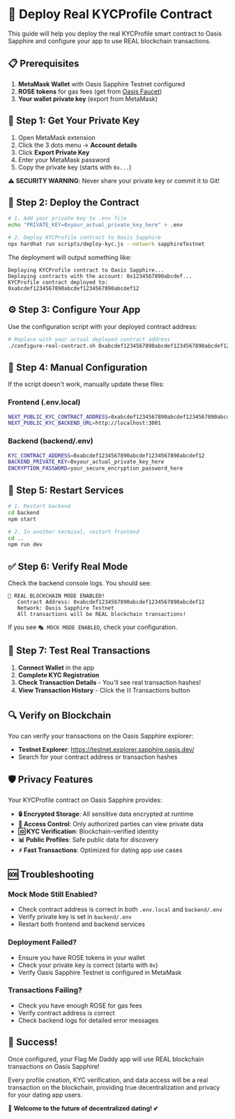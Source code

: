 # 🚀 Deploy Real KYCProfile Contract

This guide will help you deploy the real KYCProfile smart contract to Oasis Sapphire and configure your app to use REAL blockchain transactions.

## 📋 Prerequisites

1. **MetaMask Wallet** with Oasis Sapphire Testnet configured
2. **ROSE tokens** for gas fees (get from [Oasis Faucet](https://faucet.testnet.oasis.dev/))
3. **Your wallet private key** (export from MetaMask)

## 🔑 Step 1: Get Your Private Key

1. Open MetaMask extension
2. Click the 3 dots menu → **Account details**
3. Click **Export Private Key**
4. Enter your MetaMask password
5. Copy the private key (starts with `0x...`)

⚠️ **SECURITY WARNING**: Never share your private key or commit it to Git!

## 🚀 Step 2: Deploy the Contract

```bash
# 1. Add your private key to .env file
echo "PRIVATE_KEY=0xyour_actual_private_key_here" > .env

# 2. Deploy KYCProfile contract to Oasis Sapphire
npx hardhat run scripts/deploy-kyc.js --network sapphireTestnet
```

The deployment will output something like:
```
Deploying KYCProfile contract to Oasis Sapphire...
Deploying contracts with the account: 0x1234567890abcdef...
KYCProfile contract deployed to: 0xabcdef1234567890abcdef1234567890abcdef12
```

## ⚙️ Step 3: Configure Your App

Use the configuration script with your deployed contract address:

```bash
# Replace with your actual deployed contract address
./configure-real-contract.sh 0xabcdef1234567890abcdef1234567890abcdef12
```

## 🔧 Step 4: Manual Configuration

If the script doesn't work, manually update these files:

### Frontend (.env.local)
```bash
NEXT_PUBLIC_KYC_CONTRACT_ADDRESS=0xabcdef1234567890abcdef1234567890abcdef12
NEXT_PUBLIC_KYC_BACKEND_URL=http://localhost:3001
```

### Backend (backend/.env)
```bash
KYC_CONTRACT_ADDRESS=0xabcdef1234567890abcdef1234567890abcdef12
BACKEND_PRIVATE_KEY=0xyour_actual_private_key_here
ENCRYPTION_PASSWORD=your_secure_encryption_password_here
```

## 🔄 Step 5: Restart Services

```bash
# 1. Restart backend
cd backend
npm start

# 2. In another terminal, restart frontend  
cd ..
npm run dev
```

## ✅ Step 6: Verify Real Mode

Check the backend console logs. You should see:
```
🚀 REAL BLOCKCHAIN MODE ENABLED!
   Contract Address: 0xabcdef1234567890abcdef1234567890abcdef12
   Network: Oasis Sapphire Testnet
   All transactions will be REAL blockchain transactions!
```

If you see `🎭 MOCK MODE ENABLED`, check your configuration.

## 🎉 Step 7: Test Real Transactions

1. **Connect Wallet** in the app
2. **Complete KYC Registration** 
3. **Check Transaction Details** - You'll see real transaction hashes!
4. **View Transaction History** - Click the ⛓️ Transactions button

## 🔍 Verify on Blockchain

You can verify your transactions on the Oasis Sapphire explorer:
- **Testnet Explorer**: https://testnet.explorer.sapphire.oasis.dev/
- Search for your contract address or transaction hashes

## 🛡️ Privacy Features

Your KYCProfile contract on Oasis Sapphire provides:

- **🔒 Encrypted Storage**: All sensitive data encrypted at runtime
- **👥 Access Control**: Only authorized parties can view private data  
- **🆔 KYC Verification**: Blockchain-verified identity
- **📊 Public Profiles**: Safe public data for discovery
- **⚡ Fast Transactions**: Optimized for dating app use cases

## 🆘 Troubleshooting

### Mock Mode Still Enabled?
- Check contract address is correct in both `.env.local` and `backend/.env`
- Verify private key is set in `backend/.env`
- Restart both frontend and backend services

### Deployment Failed?
- Ensure you have ROSE tokens in your wallet
- Check your private key is correct (starts with `0x`)
- Verify Oasis Sapphire Testnet is configured in MetaMask

### Transactions Failing?
- Check you have enough ROSE for gas fees
- Verify contract address is correct
- Check backend logs for detailed error messages

## 🎯 Success!

Once configured, your Flag Me Daddy app will use REAL blockchain transactions on Oasis Sapphire! 

Every profile creation, KYC verification, and data access will be a real transaction on the blockchain, providing true decentralization and privacy for your dating app users.

🎉 **Welcome to the future of decentralized dating!** 💕 